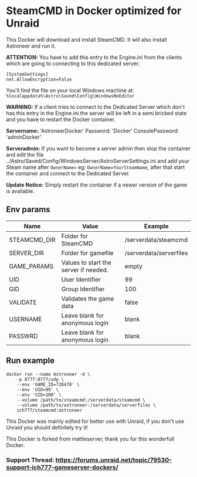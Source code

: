 # SteamCMD in Docker optimized for Unraid
This Docker will download and install SteamCMD. It will also install Astroneer and run it.

**ATTENTION:** You have to add this entry to the Engine.ini from the clients which are going to connecting to this dedicated server:
```
[SystemSettings]
net.AllowEncryption=False
```
You'll find the file on your local Windows machine at: `%localappdata%\Astro\Saved\Config\WindowsNoEditor`

**WARNING:** If a client tries to connect to the Dedicated Server which don't has this entry in the Engine.ini the server will be left in a semi bricked state and you have to restart the Docker container.

**Servername:** 'AstroneerDocker' Password: 'Docker' ConsolePassword: 'adminDocker'

**Serveradmin:** If you want to become a server admin then stop the container and edit the file ../Astro/Saved/Config/WindowsServer/AstroServerSettings.ini and add your Steam name after `OwnerName=` eg: `OwnerName=YourSteamName`, after that start the container and connect to the Dedicated Server.

**Update Notice:** Simply restart the container if a newer version of the game is available.

## Env params
| Name | Value | Example |
| --- | --- | --- |
| STEAMCMD_DIR | Folder for SteamCMD | /serverdata/steamcmd |
| SERVER_DIR | Folder for gamefile | /serverdata/serverfiles |
| GAME_PARAMS | Values to start the server if needed. | empty |
| UID | User Identifier | 99 |
| GID | Group Identifier | 100 |
| VALIDATE | Validates the game data | false |
| USERNAME | Leave blank for anonymous login | blank |
| PASSWRD | Leave blank for anonymous login | blank |


## Run example
```
docker run --name Astroneer -d \
	-p 8777:8777/udp \
	--env 'GAME_ID=728470' \
	--env 'UID=99' \
	--env 'GID=100' \
	--volume /path/to/steamcmd:/serverdata/steamcmd \
	--volume /path/to/astroneer:/serverdata/serverfiles \
	ich777/steamcmd:astroneer
```

This Docker was mainly edited for better use with Unraid, if you don't use Unraid you should definitely try it!

This Docker is forked from mattieserver, thank you for this wonderfull Docker.

### Support Thread: https://forums.unraid.net/topic/79530-support-ich777-gameserver-dockers/
